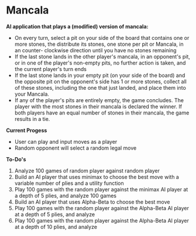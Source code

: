 # Mancala
**AI application that plays a (modified) version of mancala:**
- On every turn, select a pit on your side of the board that contains one or more
stones, the distribute its stones, one stone per pit or Mancala, in an counter-
clockwise direction until you have no stones remaining
- If the last stone lands in the other player's mancala, in an opponent's pit, or in
one of the player's non-empty pits, no further action is taken, and the current
player's turn ends
- If the last stone lands in your empty pit (on your side of the board) and the
opposite pit on the opponent's side has 1 or more stones, collect all of these
stones, including the one that just landed, and place them into your Mancala.
- If any of the player's pits are entirely empty, the game concludes. The player
with the most stones in their mancala is declared the winner. If both players
have an equal number of stones in their mancala, the game results in a tie.

**Current Progess**
- User can play and input moves as a player
- Random opponent will select a random legal move

**To-Do's**
1. Analyze 100 games of random player against random player
2. Build an AI player that uses minimax to choose the best move with a variable
number of plies and a utility function
3. Play 100 games with the random player against the minimax AI player at a
depth of 5 plies, and analyze 100 games
4. Build an AI player that uses Alpha-Beta to choose the best move
5. Play 100 games with the random player against the Alpha-Beta AI player at a
depth of 5 plies, and analyze
6. Play 100 games with the random player against the Alpha-Beta AI player at a depth of 10 plies, and analyze
